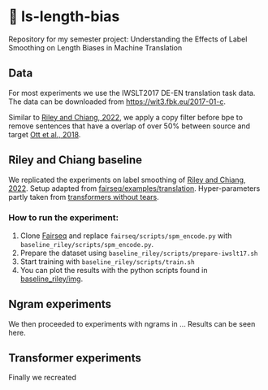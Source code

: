 # 📏 ls-length-bias

Repository for my semester project: Understanding the Effects of Label Smoothing on Length Biases in Machine Translation

## Data
For most experiments we use the IWSLT2017 DE-EN translation task data.
The data can be downloaded from https://wit3.fbk.eu/2017-01-c.

Similar to  [Riley and Chiang, 2022](https://arxiv.org/abs/2210.10817), we apply a copy filter before bpe to remove sentences that have a overlap of over 50% between source and target [Ott et al., 2018](https://github.com/darcey/transformers_without_tears).

## Riley and Chiang baseline

We replicated the experiments on label smoothing of [Riley and Chiang, 2022](https://arxiv.org/abs/2210.10817).
Setup adapted from [fairseq/examples/translation](https://github.com/facebookresearch/fairseq/blob/main/examples/translation/prepare-iwslt17-multilingual.sh).
Hyper-parameters partly taken from [transformers without tears](https://github.com/darcey/transformers_without_tears).

### How to run the experiment:

1. Clone [Fairseq](https://github.com/facebookresearch/fairseq) and replace `fairseq/scripts/spm_encode.py` with `baseline_riley/scripts/spm_encode.py`.
2. Prepare the dataset using `baseline_riley/scripts/prepare-iwslt17.sh`
3. Start training with `baseline_riley/scripts/train.sh`
4. You can plot the results with the python scripts found in [baseline_riley/img](baseline_riley/img).

## Ngram experiments
We then proceeded to experiments with ngrams in ...
Results can be seen here.

## Transformer experiments
Finally we recreated 
